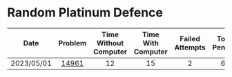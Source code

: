 # Random Platinum Defence

|    Date    |                     Problem                    | Time Without Computer | Time With Computer | Failed Attempts | Total Penalty |
|:----------:|:----------------------------------------------:|:---------------------:|:------------------:|:---------------:|:-------------:|
| 2023/05/01 | [14961](https://www.acmicpc.net/problem/14961) |           12          |         15         |        2        |       67      |